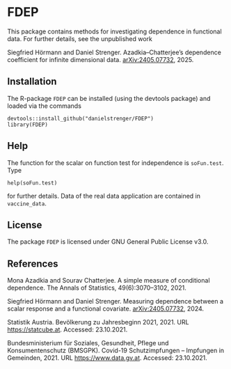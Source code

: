 # FDEP

This package contains methods for investigating dependence in functional data. For further details, see the unpublished work

Siegfried Hörmann and Daniel Strenger. Azadkia–Chatterjee’s dependence coefficient for infinite dimensional data. [arXiv:2405.07732](https://arxiv.org/abs/2405.07732), 2025.

## Installation

The R-package `FDEP` can be installed (using the devtools package) and loaded via the commands

```
devtools::install_github("danielstrenger/FDEP")
library(FDEP)
```

## Help

The function for the scalar on function test for independence is `soFun.test`. Type

```
help(soFun.test)
```

for further details. Data of the real data application are contained in `vaccine_data`.

## License

The package `FDEP` is licensed under GNU General Public License v3.0.

## References

Mona Azadkia and Sourav Chatterjee. A simple measure of conditional dependence. The Annals of Statistics, 49(6):3070–3102, 2021.

Siegfried Hörmann and Daniel Strenger. Measuring dependence between a scalar response and a functional covariate. [arXiv:2405.07732](https://arxiv.org/abs/2405.07732), 2024.

Statistik Austria. Bevölkerung zu Jahresbeginn 2021, 2021. URL https://statcube.at. Accessed: 23.10.2021.

Bundesministerium für Soziales, Gesundheit, Pflege und Konsumentenschutz (BMSGPK). Covid-19 Schutzimpfungen – Impfungen in Gemeinden, 2021. URL https://www.data.gv.at. Accessed: 23.10.2021.